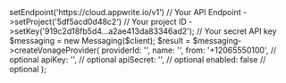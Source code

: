 <?php

use Appwrite\Client;
use Appwrite\Services\Messaging;

$client = (new Client())
    ->setEndpoint('https://cloud.appwrite.io/v1') // Your API Endpoint
    ->setProject('5df5acd0d48c2') // Your project ID
    ->setKey('919c2d18fb5d4...a2ae413da83346ad2'); // Your secret API key

$messaging = new Messaging($client);

$result = $messaging->createVonageProvider(
    providerId: '<PROVIDER_ID>',
    name: '<NAME>',
    from: '+12065550100', // optional
    apiKey: '<API_KEY>', // optional
    apiSecret: '<API_SECRET>', // optional
    enabled: false // optional
);